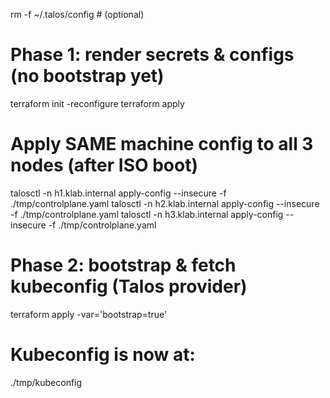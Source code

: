 rm -f ~/.talos/config # (optional)

# Phase 1: render secrets & configs (no bootstrap yet)

terraform init -reconfigure
terraform apply

# Apply SAME machine config to all 3 nodes (after ISO boot)

talosctl -n h1.klab.internal apply-config --insecure -f ./tmp/controlplane.yaml
talosctl -n h2.klab.internal apply-config --insecure -f ./tmp/controlplane.yaml
talosctl -n h3.klab.internal apply-config --insecure -f ./tmp/controlplane.yaml

# Phase 2: bootstrap & fetch kubeconfig (Talos provider)

terraform apply -var='bootstrap=true'

# Kubeconfig is now at:

./tmp/kubeconfig
